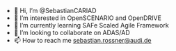 - 👋 Hi, I’m @SebastianCARIAD
- 👀 I’m interested in OpenSCENARIO and OpenDRIVE 
- 🌱 I’m currently learning SAFe Scaled Agile Framework
- 💞️ I’m looking to collaborate on ADAS/AD
- 📫 How to reach me sebastian.rossner@audi.de

<!---
SebastianCARIAD/SebastianCARIAD is a ✨ special ✨ repository because its `README.md` (this file) appears on your GitHub profile.
You can click the Preview link to take a look at your changes.
--->
